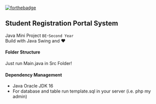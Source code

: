 [![forthebadge](https://forthebadge.com/images/badges/made-with-java.svg)](https://github.com/FreakStar03/Student-Admission-Management-System)
## Student Registration Portal System
Java Mini Project `BE`-`Second Year`  
Build with Java Swing and ❤️
#### Folder Structure
  Just run Main.java in Src Folder!
#### Dependency Management
  - Java Oracle JDK 16
  - For database and table run template.sql in your server (i.e. php my admin)

